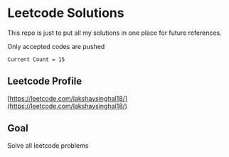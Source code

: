 # Leetcode Solutions
This repo is just to put all my solutions in one place for future references.

Only accepted codes are pushed

`Current Count = 15`

## Leetcode Profile
[https://leetcode.com/lakshaysinghal18/](https://leetcode.com/lakshaysinghal18/)

##  Goal
Solve all leetcode problems